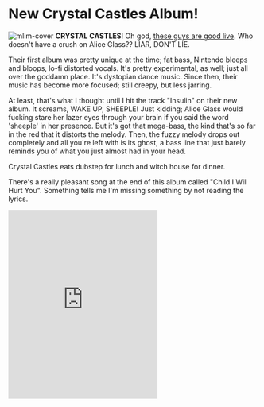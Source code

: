 # New Crystal Castles Album!

![mlim-cover](/content/images/CC.jpg "Crystal Castles")
**CRYSTAL CASTLES**! Oh god, [these guys are good live](/we-love-music-crystal-castles-930-club/ "a review I wrote of their live show circa 2011"). Who doesn't have a crush on Alice Glass?? LIAR, DON'T LIE.

Their first album was pretty unique at the time; fat bass, Nintendo bleeps and bloops, lo-fi distorted vocals. It's pretty experimental, as well; just all over the goddamn place. It's dystopian dance music. Since then, their music has become more focused; still creepy, but less jarring.

At least, that's what I thought until I hit the track "Insulin" on their new album. It screams, WAKE UP, SHEEPLE! Just kidding; Alice Glass would fucking stare her lazer eyes through your brain if you said the word 'sheeple' in her presence. But it's got that mega-bass, the kind that's so far in the red that it distorts the melody. Then, the fuzzy melody drops out completely and all you're left with is its ghost, a bass line that just barely reminds you of what you just almost had in your head.

Crystal Castles eats dubstep for lunch and witch house for dinner.

There's a really pleasant song at the end of this album called "Child I Will Hurt You". Something tells me I'm missing something by not reading the lyrics.

<iframe src="https://embed.spotify.com/?uri=spotify:album:15W1EuQIwiRtJkFigJzGID" width="300" height="380" frameborder="0" allowtransparency="true"></iframe>
